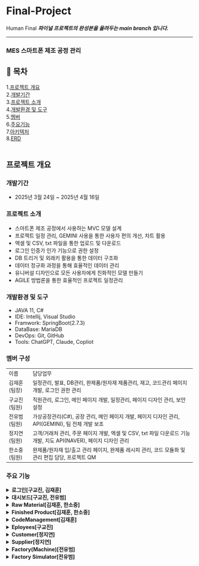 # Final-Project
Human Final
___파이널 프로젝트의 완성본을 올려두는 main branch 입니다.___
***
### MES 스마트폰 제조 공정 관리
## 📑 목차
1.[프로젝트 개요](#프로젝트-개요)<br>
2.[개발기간](#개발기간)<br>
3.[프로젝트 소개](#프로젝트-소개)<br>
4.[개발환경 및 도구](#개발환경-및-도구)<br>
5.[멤버](#멤버-구성)<br>
6.[주요기능](#main-functions)<br>
7.[아키텍처](#아키텍처)<br>
8.[ERD](#ERD)
<br><br>
## 프로젝트 개요
### 개발기간
+ 2025년 3월 24일 ~ 2025년 4월 16일
### 프로젝트 소개
+ 스마트폰 제조 공정에서 사용하는 MVC 모델 설계
+ 프로젝트 일정 관리, GEMINI 사용을 통한 사용자 편의 개선, 차트 활용
+ 엑셀 및 CSV, txt 파일을 통한 업로드 및 다운로드
+ 로그인 인증가 인가 기능으로 권한 설정
+ DB 트리거 및 외래키 활용을 통한 데이터 구조화
+ 데이터 정규화 과정을 통해 효율적인 데이터 관리
+ 유니버설 디자인으로 모든 사용자에게 친화적인 모델 만들기
+ AGILE 방법론을 통한 효율적인 프로젝트 일정관리
### 개발환경 및 도구
+ JAVA 11, C#
+ IDE: Intellij, Visual Studio
+ Framwork: SpringBoot(2.7.3)
+ DataBase: MariaDB
+ DevOps: Git, GitHub
+ Tools: ChatGPT, Claude, Copliot
### 멤버 구성
<table>
  <tr>
    <td>이름</td>
    <td>담당업무</td>
  </tr>
  <tr>
    <td>김재훈(팀장)</td>
    <td>일정관리, 발표, DB관리, 완제품/원자재 제품관리, 재고, 코드관리 페이지 개발, 로그인 권한 관리</td>
  </tr>
  <tr>
    <td>구교진(팀원)</td>
    <td>직원관리, 로그인, 메인 페이지 개발, 일정관리, 페이지 디자인 관리, 보안설정</td>
  </tr>
  <tr>
    <td>전유범(팀원)</td>
    <td>가상공장관리(C#), 공장 관리, 메인 페이지 개발, 페이지 디자인 관리, API(GEMINI), 팀 전체 개발 보조</td>
  </tr>
  <tr>
    <td>정지연(팀원)</td>
    <td>고객/거래처 관리, 주문 페이지 개발, 엑셀 및 CSV, txt 파일 다운로드 기능 개발, 지도 API(NAVER), 페이지 디자인 관리</td>
  </tr>
  <tr>
    <td>한소중(팀원)</td>
    <td>완제품/원자재 입/출고 관리 페이지, 완제품 레시피 관리, 코드 모듈화 및 관리 편집 담당, 프로젝트 QM</td>
  </tr>
</table>
<h3 id="main-functions">주요 기능</h3>
<details>
  <summary><b>로그인[구교진, 김재훈]</b></summary>
  <br>
  <h3> - 로그인 페이지 : 로그인하지 않으면 다른 페이지 접근 불가, 특정 권한을 가진 ID만 등록, 수정, 삭제 불가 </h3>
  <br>
  <img src ="https://github.com/JaehunKim-A/Final-Project/raw/main/finalProject_img/login.JPG" />
</details>
<details>
  <summary><b>대시보드[구교진, 전유범]</b></summary>
  <br>
  <h3> - 대시보드 : 사용자 친화적인 UX/UI 디자인</h3>
  <br>
  <img src="https://github.com/JaehunKim-A/Final-Project/raw/main/finalProject_img/dashboard.JPG" />
  <br><br>
  <h3> - 사이드바 : 다크모드, 직관적인 디자인과 분류</h3>
  <br>
  <img src="https://github.com/JaehunKim-A/Final-Project/raw/main/finalProject_img/dashboard_sidebar.JPG" />
  <br>
  <h3> - 챗봇 : GEMINI API를 활용한 웹페이지 도우미</h3>
  <p> - modal을 이용하여 구현하고 채팅내용이 길어지거나 화면상 내용을 참고하기 위하여 모달 이동기능을 구현</p>
  <br>
  <img src="https://github.com/JaehunKim-A/Final-Project/raw/main/finalProject_img/dashboard_chatbot.JPG" />
  <p> - 각 페이지 설명을 위한 프롬프트 작성, 페이지별 설명을 제외한 다른 설명 간략화</p>
</details>
<details>
  <summary><b>Raw Material[김재훈, 한소중]</b></summary>
  <br>
  <details>
    <summary>Raw Materials[김재훈]</summary>
    <br>
    <img src="https://github.com/JaehunKim-A/Final-Project/raw/main/finalProject_img/rawMaterials.JPG" />
    <img src="https://github.com/JaehunKim-A/Final-Project/raw/main/finalProject_img/rawMaterial_register.JPG" />
    <img src="https://github.com/JaehunKim-A/Final-Project/raw/main/finalProject_img/rawMaterial_edit.JPG" />
    <img src="https://github.com/JaehunKim-A/Final-Project/raw/main/finalProject_img/rawMaterial_delete.JPG" />
  </details>
  <details>
    <summary>Stock[김재훈]</summary>
    <h3> - 원자재 재고 : 재고에 대한 등록은 자동으로 등록, 수정, 삭제 기능 없이 DB정보만 보여준다.</h3>
    <br>
    <img src="https://github.com/JaehunKim-A/Final-Project/raw/main/finalProject_img/rawMaterialStock.JPG" />
    <p> - 원자재 관리 페이지에서 등록시 현재 재고 0 으로 자동 등록</p>
    <p> - 원자재 입고 페이지에서 Status가 Complete로 등록시 현재 재고에 + 되도록 DB에서 트리거 작동</p>
    <p> - 원자재 출고 페이지에서 Status가 Complete로 등록시 현재 재고에 - 되도록 DB에서 트리거 작동</p>
  </details>
  <details>
    <summary>Inbound[한소중]</summary>
    <br>
    <h3> - 원자재입고 : MaterialId, SupplierId 와 연동하여 상호보완, CRUD 를 api 형식으로 구현하며,
      <br>수정/삭제 버튼은 로그인 시 관리자 ID에만 노출된다.</h3>
    <img src="https://github.com/JaehunKim-A/Final-Project/raw/main/finalProject_img/rawMaterialInbound.JPG" />
    <img src="https://github.com/JaehunKim-A/Final-Project/raw/main/finalProject_img/rawMaterialInbound_register.JPG" />
    <img src="https://github.com/JaehunKim-A/Final-Project/raw/main/finalProject_img/rawMaterialInbound_edit.JPG" />
    <img src="https://github.com/JaehunKim-A/Final-Project/raw/main/finalProject_img/rawMaterialInbound_delete.JPG" />
  </details>
  <details>
    <summary>Outbound[한소중]</summary>
    <h3> - 원자재입고 : MaterialId, SupplierId 와 연동하여 상호보완, CRUD 를 api 형식으로 구현하며,
      <br>수정/삭제 버튼은 로그인 시 관리자 ID에만 노출된다.</h3>
    <img src="https://github.com/JaehunKim-A/Final-Project/raw/main/finalProject_img/rawMaterialOutbound.JPG" />
  </details>
</details>
<details>
  <summary><b>Finished Product[김재훈, 한소중]</b></summary>
  <br>
  <details>
    <summary>Finished Products[김재훈]</summary>
    <img src="https://github.com/JaehunKim-A/Final-Project/raw/main/finalProject_img/finishedProducts.JPG" />
  </details>
  <details>
    <summary>Stock[김재훈]</summary>
    <h3> - 완제품 재고 : 재고에 대한 등록은 자동으로 등록, 수정, 삭제 기능 없이 DB정보만 보여준다.</h3>
    <img src="https://github.com/JaehunKim-A/Final-Project/raw/main/finalProject_img/finishedProductStock.JPG" />
    <p> - 완제품 관리 페이지에서 등록시 현재 재고 0 으로 자동 등록</p>
    <p> - 완제품 입고 페이지에서 Status가 Complete로 등록시 현재 재고에 + 되도록 DB에서 트리거 작동</p>
    <p> - 완제품 출고 페이지에서 Status가 Complete로 등록시 현재 재고에 - 되도록 DB에서 트리거 작동</p>
  </details>
  <details>
    <summary>Inbound[한소중]</summary>
    <h3> - 완제품 입고 : ProductId, SupplierId 와 연동하여 상호보완, CRUD 를 api 형식으로 구현하며,
      <br>수정/삭제 버튼은 로그인 시 관리자 ID에만 노출된다.</h3>
    <img src="https://github.com/JaehunKim-A/Final-Project/raw/main/finalProject_img/finishedProductInbound.JPG" />
  </details>
  <details>
    <summary>Outbound[한소중]</summary>
    <h3> - 완제품 입고 : ProductId, SupplierId 와 연동하여 상호보완, CRUD 를 api 형식으로 구현하며,
      <br>수정/삭제 버튼은 로그인 시 관리자 ID에만 노출된다.</h3>
    <img src="https://github.com/JaehunKim-A/Final-Project/raw/main/finalProject_img/finishedProductOutbound.JPG" />
  </details>
</details>
<details>
  <summary><b>CodeManagement[김재훈]</b></summary>
  <img src="https://github.com/JaehunKim-A/Final-Project/raw/main/finalProject_img/codeManagement.JPG" />
</details>
<details>
  <summary><b>Eployees[구교진]</b></summary>
  <br>
  <h3> - 사원관리 : 검색기능, CRUD, 전체 엑셀,CSV 및 검색별 엑셀, CSV 다운로드 기능</h3>
  <img src="https://github.com/JaehunKim-A/Final-Project/raw/main/finalProject_img/employees.JPG" />
  <h3> - 등록 : 등록시 로그인 아이디, 비밀번호 자동생성[+김재훈]</h3>
  <img src="https://github.com/JaehunKim-A/Final-Project/raw/main/finalProject_img/employee_register.JPG" />
  <h3> - 수정 : 각 컬럼별 수정, 퇴사시 퇴사 날짜 업데이트</h3>
  <img src="https://github.com/JaehunKim-A/Final-Project/raw/main/finalProject_img/employee_edit.JPG" />
  <h3> - 삭제 : 삭제 시 정보 및 로그인 기능 삭제</h3>
  <img src="https://github.com/JaehunKim-A/Final-Project/raw/main/finalProject_img/employee_delete.JPG" />
</details>
<details>
  <summary><b>Customer[정지연]</b></summary>
  <br>
  <details>
    <summary>Customers</summary>
    <img src="https://github.com/JaehunKim-A/Final-Project/raw/main/finalProject_img/customers.JPG" />
	<p> - 등록,업로드(CSV),다운로드(전체 엑셀, 전체 CSV, 검색결과 엑셀, 검색결과 CSV), 페이지 당 row(perPage), 기본 테이블, 컬럼명 클릭시 정렬</p>
	<br><br>
    <img src="https://github.com/JaehunKim-A/Final-Project/raw/main/finalProject_img/customer_api.JPG" />
	<p> - 테이블에 주소값이 있고, NCloud maps와 mapping되는 주소값인 경우 accordion에 주소 표시(geocode, dynamic map)</p>
 	<br><br>	  
    <img src="https://github.com/JaehunKim-A/Final-Project/raw/main/finalProject_img/CSVupload_download.JPG" />
	<p> - CSV 업로드로 등록 또는 수정을 위한 샘플 CSV(@Id의 값 없이 등록하면 신규 등록 / 수정할 @Id의 값을 확인 후 입력하면 해당 row 값 수정)</p>
	<br><br>
    <img src="https://github.com/JaehunKim-A/Final-Project/raw/main/finalProject_img/customer_register.jpg" />
	<p> - modal 통한 등록창</p>
	<br><br>
    <img src="https://github.com/JaehunKim-A/Final-Project/raw/main/finalProject_img/customer_edit.jpg" />
	<p> - modal 통한 수정(해당 row 클릭시 확인되는 accordion에서 수정 가능)</p>
	<br><br>
    <img src="https://github.com/JaehunKim-A/Final-Project/raw/main/finalProject_img/customer_delete.jpg" />
	<p> - modal 통한 삭제(해당 row 클릭시 확인되는 accordion에서 삭제 가능)</p>
	<br><br>
    <img src="https://github.com/JaehunKim-A/Final-Project/raw/main/finalProject_img/customer_search.jpg" />
	<p> - 각 컬럼당 검색 박스에 검색어 입력 후 Enter, 검색된 상태에서 다른 컬럼 검색 입력하면 AND 검색 가능</p>
	<br><br>
    <img src="https://github.com/JaehunKim-A/Final-Project/raw/main/finalProject_img/customer_search_excel.jpg" />
	<p> - 검색결과 다운로드의 경우 화면에 보이는 페이지로 검색되므로, 전체가 필요하면 perPage를 수정하여 다운로드</p>    
  </details>
  <details>
    <summary>CustomerOrders</summary>
    <img src="https://github.com/JaehunKim-A/Final-Project/raw/main/finalProject_img/customerOrders.JPG" />
	<p> - customer와 동일한 UI, UX의 customerOrders</p>	
  </details>
</details>
<details>
  <summary><b>Supplier[정지연]</b></summary>
  <img src="https://github.com/JaehunKim-A/Final-Project/raw/main/finalProject_img/supplier.jpg" />  
	<p> - customer와 동일한 UI, UX의 rawMaterialSupplier</p>	
</details>
<details>
  <summary><b>Factory(Machine)[전유범]<b></summary>
    <br>
  <details>
    <summary>Info</summary>
    <img src="https://github.com/JaehunKim-A/Final-Project/raw/main/finalProject_img/factory_info.JPG" />
	  <p> - canvas 태그를 사용하여 공장에 설치되어있는 machine을 타일형태로 배치 GUI형태로 정보를 전달함</p>
	  <p> - Donut chart를 사용하여 목표생산량과 현재 생산량의 비율을 표시</p>
  </details>
  <details>
    <summary>Chart</summary>
    <img src="https://github.com/JaehunKim-A/Final-Project/raw/main/finalProject_img/factory_chart.JPG" />
    <img src="https://github.com/JaehunKim-A/Final-Project/raw/main/finalProject_img/factory_chart2.JPG" />
	  <p> - apexchart를 사용하여 공장에 들어오는 각 정보들을 시각화하여 표시함.</p>
	  <p> - 적절한 데이터 시각화를 위해 Line chart, Bar chart, Scatter chart, Donut chart, Heatmap chart등을 사용함.</p>
	  <p> - 필요한 자료들만을 화면상에 한번에 보이게 할 수 있도록 최소화 기능 구현</p>
  </details>
  <details>
    <summary>History</summary>
    <img src="https://github.com/JaehunKim-A/Final-Project/raw/main/finalProject_img/factory_history.JPG" />
	  <p> - 데이터의 규모가 커질 시 문제가 생기는 js 기반의 datatable 템플릿을 대체하기 위하여 일반 table을 사용하고 편의 검색, 정렬, 페이지네이션등의 기능을 따로 구현</p>
  </details>
</details>
<details>
  <summary>Factory Simulator[전유범]</summary>
  <img src="https://github.com/JaehunKim-A/Final-Project/raw/main/finalProject_img/C%23Program.png" />
</details>
